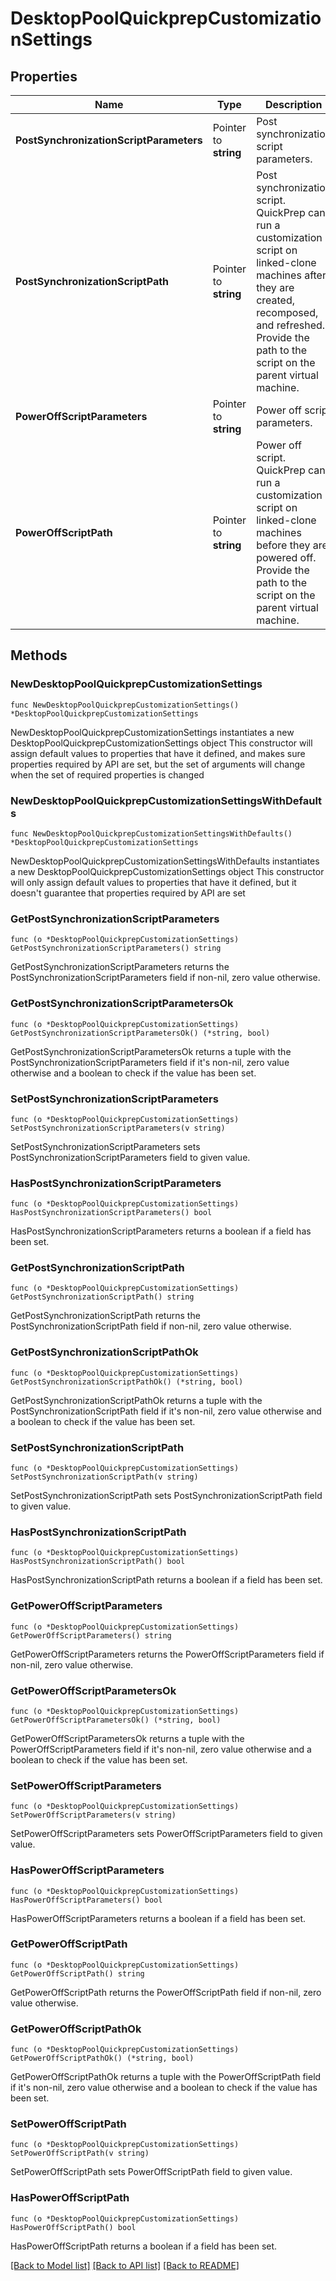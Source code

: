 # DesktopPoolQuickprepCustomizationSettings

## Properties

Name | Type | Description | Notes
------------ | ------------- | ------------- | -------------
**PostSynchronizationScriptParameters** | Pointer to **string** | Post synchronization script parameters. | [optional] 
**PostSynchronizationScriptPath** | Pointer to **string** | Post synchronization script. QuickPrep can run a customization script on linked-clone machines after they are created, recomposed, and refreshed. Provide the path to the script on the parent virtual machine. | [optional] 
**PowerOffScriptParameters** | Pointer to **string** | Power off script parameters. | [optional] 
**PowerOffScriptPath** | Pointer to **string** | Power off script. QuickPrep can run a customization script on linked-clone machines before they are powered off. Provide the path to the script on the parent virtual machine. | [optional] 

## Methods

### NewDesktopPoolQuickprepCustomizationSettings

`func NewDesktopPoolQuickprepCustomizationSettings() *DesktopPoolQuickprepCustomizationSettings`

NewDesktopPoolQuickprepCustomizationSettings instantiates a new DesktopPoolQuickprepCustomizationSettings object
This constructor will assign default values to properties that have it defined,
and makes sure properties required by API are set, but the set of arguments
will change when the set of required properties is changed

### NewDesktopPoolQuickprepCustomizationSettingsWithDefaults

`func NewDesktopPoolQuickprepCustomizationSettingsWithDefaults() *DesktopPoolQuickprepCustomizationSettings`

NewDesktopPoolQuickprepCustomizationSettingsWithDefaults instantiates a new DesktopPoolQuickprepCustomizationSettings object
This constructor will only assign default values to properties that have it defined,
but it doesn't guarantee that properties required by API are set

### GetPostSynchronizationScriptParameters

`func (o *DesktopPoolQuickprepCustomizationSettings) GetPostSynchronizationScriptParameters() string`

GetPostSynchronizationScriptParameters returns the PostSynchronizationScriptParameters field if non-nil, zero value otherwise.

### GetPostSynchronizationScriptParametersOk

`func (o *DesktopPoolQuickprepCustomizationSettings) GetPostSynchronizationScriptParametersOk() (*string, bool)`

GetPostSynchronizationScriptParametersOk returns a tuple with the PostSynchronizationScriptParameters field if it's non-nil, zero value otherwise
and a boolean to check if the value has been set.

### SetPostSynchronizationScriptParameters

`func (o *DesktopPoolQuickprepCustomizationSettings) SetPostSynchronizationScriptParameters(v string)`

SetPostSynchronizationScriptParameters sets PostSynchronizationScriptParameters field to given value.

### HasPostSynchronizationScriptParameters

`func (o *DesktopPoolQuickprepCustomizationSettings) HasPostSynchronizationScriptParameters() bool`

HasPostSynchronizationScriptParameters returns a boolean if a field has been set.

### GetPostSynchronizationScriptPath

`func (o *DesktopPoolQuickprepCustomizationSettings) GetPostSynchronizationScriptPath() string`

GetPostSynchronizationScriptPath returns the PostSynchronizationScriptPath field if non-nil, zero value otherwise.

### GetPostSynchronizationScriptPathOk

`func (o *DesktopPoolQuickprepCustomizationSettings) GetPostSynchronizationScriptPathOk() (*string, bool)`

GetPostSynchronizationScriptPathOk returns a tuple with the PostSynchronizationScriptPath field if it's non-nil, zero value otherwise
and a boolean to check if the value has been set.

### SetPostSynchronizationScriptPath

`func (o *DesktopPoolQuickprepCustomizationSettings) SetPostSynchronizationScriptPath(v string)`

SetPostSynchronizationScriptPath sets PostSynchronizationScriptPath field to given value.

### HasPostSynchronizationScriptPath

`func (o *DesktopPoolQuickprepCustomizationSettings) HasPostSynchronizationScriptPath() bool`

HasPostSynchronizationScriptPath returns a boolean if a field has been set.

### GetPowerOffScriptParameters

`func (o *DesktopPoolQuickprepCustomizationSettings) GetPowerOffScriptParameters() string`

GetPowerOffScriptParameters returns the PowerOffScriptParameters field if non-nil, zero value otherwise.

### GetPowerOffScriptParametersOk

`func (o *DesktopPoolQuickprepCustomizationSettings) GetPowerOffScriptParametersOk() (*string, bool)`

GetPowerOffScriptParametersOk returns a tuple with the PowerOffScriptParameters field if it's non-nil, zero value otherwise
and a boolean to check if the value has been set.

### SetPowerOffScriptParameters

`func (o *DesktopPoolQuickprepCustomizationSettings) SetPowerOffScriptParameters(v string)`

SetPowerOffScriptParameters sets PowerOffScriptParameters field to given value.

### HasPowerOffScriptParameters

`func (o *DesktopPoolQuickprepCustomizationSettings) HasPowerOffScriptParameters() bool`

HasPowerOffScriptParameters returns a boolean if a field has been set.

### GetPowerOffScriptPath

`func (o *DesktopPoolQuickprepCustomizationSettings) GetPowerOffScriptPath() string`

GetPowerOffScriptPath returns the PowerOffScriptPath field if non-nil, zero value otherwise.

### GetPowerOffScriptPathOk

`func (o *DesktopPoolQuickprepCustomizationSettings) GetPowerOffScriptPathOk() (*string, bool)`

GetPowerOffScriptPathOk returns a tuple with the PowerOffScriptPath field if it's non-nil, zero value otherwise
and a boolean to check if the value has been set.

### SetPowerOffScriptPath

`func (o *DesktopPoolQuickprepCustomizationSettings) SetPowerOffScriptPath(v string)`

SetPowerOffScriptPath sets PowerOffScriptPath field to given value.

### HasPowerOffScriptPath

`func (o *DesktopPoolQuickprepCustomizationSettings) HasPowerOffScriptPath() bool`

HasPowerOffScriptPath returns a boolean if a field has been set.


[[Back to Model list]](../README.md#documentation-for-models) [[Back to API list]](../README.md#documentation-for-api-endpoints) [[Back to README]](../README.md)


